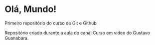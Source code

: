 # Olá, Mundo!
 Primeiro repositório do curso de Git e Github

 Repositório criado durante a aula do canal Curso em video do Gustavo Guanabara.
